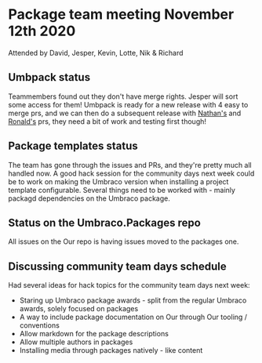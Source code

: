 # Package team meeting November 12th 2020

Attended by David, Jesper, Kevin, Lotte, Nik & Richard

## Umbpack status

Teammembers found out they don't have merge rights. Jesper will sort some access for them!
Umbpack is ready for a new release with 4 easy to merge prs, and we can then do a subsequent release with [Nathan's](https://github.com/umbraco/UmbPack/pull/46) and [Ronald's](https://github.com/umbraco/UmbPack/pull/52) prs, they need a bit of work and testing first though!

## Package templates status

The team has gone through the issues and PRs, and they're pretty much all handled now.
A good hack session for the community days next week could be to work on making the Umbraco version when installing a project template configurable. Several things need to be worked with - mainly packagd dependencies on the Umbraco package.

## Status on the Umbraco.Packages repo

All issues on the Our repo is having issues moved to the packages one.

## Discussing community team days schedule

Had several ideas for hack topics for the community team days next week:

- Staring up Umbraco package awards - split from the regular Umbraco awards, solely focused on packages
- A way to include package documentation on Our through Our tooling / conventions
- Allow markdown for the package descriptions
- Allow multiple authors in packages
- Installing media through packages natively - like content
